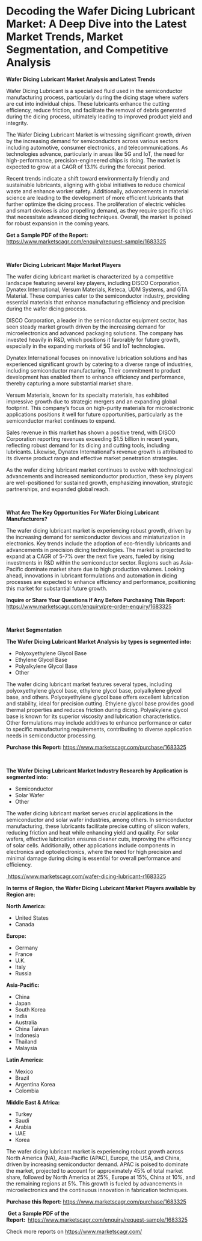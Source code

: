 <p><h1>Decoding the Wafer Dicing Lubricant Market: A Deep Dive into the Latest Market Trends, Market Segmentation, and Competitive Analysis</h1></p><p><strong>Wafer Dicing Lubricant Market Analysis and Latest Trends</strong></p>
<p><p>Wafer Dicing Lubricant is a specialized fluid used in the semiconductor manufacturing process, particularly during the dicing stage where wafers are cut into individual chips. These lubricants enhance the cutting efficiency, reduce friction, and facilitate the removal of debris generated during the dicing process, ultimately leading to improved product yield and integrity.</p><p>The Wafer Dicing Lubricant Market is witnessing significant growth, driven by the increasing demand for semiconductors across various sectors including automotive, consumer electronics, and telecommunications. As technologies advance, particularly in areas like 5G and IoT, the need for high-performance, precision-engineered chips is rising. The market is expected to grow at a CAGR of 13.1% during the forecast period. </p><p>Recent trends indicate a shift toward environmentally friendly and sustainable lubricants, aligning with global initiatives to reduce chemical waste and enhance worker safety. Additionally, advancements in material science are leading to the development of more efficient lubricants that further optimize the dicing process. The proliferation of electric vehicles and smart devices is also propelling demand, as they require specific chips that necessitate advanced dicing techniques. Overall, the market is poised for robust expansion in the coming years.</p></p>
<p><strong>Get a Sample PDF of the Report:&nbsp;</strong> <a href="https://www.marketscagr.com/enquiry/request-sample/1683325?utm_campaign=3018&utm_medium=2&utm_source=Github&utm_content=ia&utm_term=26032025&utm_id=wafer-dicing-lubricant">https://www.marketscagr.com/enquiry/request-sample/1683325</a></p>
<p>&nbsp;</p>
<p><strong>Wafer Dicing Lubricant Major Market Players</strong></p>
<p><p>The wafer dicing lubricant market is characterized by a competitive landscape featuring several key players, including DISCO Corporation, Dynatex International, Versum Materials, Keteca, UDM Systems, and GTA Material. These companies cater to the semiconductor industry, providing essential materials that enhance manufacturing efficiency and precision during the wafer dicing process.</p><p>DISCO Corporation, a leader in the semiconductor equipment sector, has seen steady market growth driven by the increasing demand for microelectronics and advanced packaging solutions. The company has invested heavily in R&D, which positions it favorably for future growth, especially in the expanding markets of 5G and IoT technologies.</p><p>Dynatex International focuses on innovative lubrication solutions and has experienced significant growth by catering to a diverse range of industries, including semiconductor manufacturing. Their commitment to product development has enabled them to enhance efficiency and performance, thereby capturing a more substantial market share.</p><p>Versum Materials, known for its specialty materials, has exhibited impressive growth due to strategic mergers and an expanding global footprint. This company’s focus on high-purity materials for microelectronic applications positions it well for future opportunities, particularly as the semiconductor market continues to expand.</p><p>Sales revenue in this market has shown a positive trend, with DISCO Corporation reporting revenues exceeding $1.5 billion in recent years, reflecting robust demand for its dicing and cutting tools, including lubricants. Likewise, Dynatex International's revenue growth is attributed to its diverse product range and effective market penetration strategies.</p><p>As the wafer dicing lubricant market continues to evolve with technological advancements and increased semiconductor production, these key players are well-positioned for sustained growth, emphasizing innovation, strategic partnerships, and expanded global reach.</p></p>
<p>&nbsp;</p>
<p><strong>What Are The Key Opportunities For Wafer Dicing Lubricant Manufacturers?</strong></p>
<p><p>The wafer dicing lubricant market is experiencing robust growth, driven by the increasing demand for semiconductor devices and miniaturization in electronics. Key trends include the adoption of eco-friendly lubricants and advancements in precision dicing technologies. The market is projected to expand at a CAGR of 5-7% over the next five years, fueled by rising investments in R&D within the semiconductor sector. Regions such as Asia-Pacific dominate market share due to high production volumes. Looking ahead, innovations in lubricant formulations and automation in dicing processes are expected to enhance efficiency and performance, positioning this market for substantial future growth.</p></p>
<p><strong>Inquire or Share Your Questions If Any Before Purchasing This Report:</strong> <a href="https://www.marketscagr.com/enquiry/pre-order-enquiry/1683325?utm_campaign=3018&utm_medium=2&utm_source=Github&utm_content=ia&utm_term=26032025&utm_id=wafer-dicing-lubricant">https://www.marketscagr.com/enquiry/pre-order-enquiry/1683325</a></p>
<p>&nbsp;</p>
<p><strong>Market Segmentation</strong></p>
<p><strong>The Wafer Dicing Lubricant Market Analysis by types is segmented into:</strong></p>
<p><ul><li>Polyoxyethylene Glycol Base</li><li>Ethylene Glycol Base</li><li>Polyalkylene Glycol Base</li><li>Other</li></ul></p>
<p><p>The wafer dicing lubricant market features several types, including polyoxyethylene glycol base, ethylene glycol base, polyalkylene glycol base, and others. Polyoxyethylene glycol base offers excellent lubrication and stability, ideal for precision cutting. Ethylene glycol base provides good thermal properties and reduces friction during dicing. Polyalkylene glycol base is known for its superior viscosity and lubrication characteristics. Other formulations may include additives to enhance performance or cater to specific manufacturing requirements, contributing to diverse application needs in semiconductor processing.</p></p>
<p><strong>Purchase this Report:&nbsp;</strong><a href="https://www.marketscagr.com/purchase/1683325?utm_campaign=3018&utm_medium=2&utm_source=Github&utm_content=ia&utm_term=26032025&utm_id=wafer-dicing-lubricant">https://www.marketscagr.com/purchase/1683325</a></p>
<p>&nbsp;</p>
<p><strong>The Wafer Dicing Lubricant Market Industry Research by Application is segmented into:</strong></p>
<p><ul><li>Semiconductor</li><li>Solar Wafer</li><li>Other</li></ul></p>
<p><p>The wafer dicing lubricant market serves crucial applications in the semiconductor and solar wafer industries, among others. In semiconductor manufacturing, these lubricants facilitate precise cutting of silicon wafers, reducing friction and heat while enhancing yield and quality. For solar wafers, effective lubrication ensures cleaner cuts, improving the efficiency of solar cells. Additionally, other applications include components in electronics and optoelectronics, where the need for high precision and minimal damage during dicing is essential for overall performance and efficiency.</p></p>
<p><a href="https://www.marketscagr.com/wafer-dicing-lubricant-r1683325?utm_campaign=3018&utm_medium=2&utm_source=Github&utm_content=ia&utm_term=26032025&utm_id=wafer-dicing-lubricant">&nbsp;https://www.marketscagr.com/wafer-dicing-lubricant-r1683325</a></p>
<p><strong>In terms of Region, the Wafer Dicing Lubricant Market Players available by Region are:</strong></p>
<p>
    <p> <strong> North America: </strong>
        <ul>
            <li>United States</li>
            <li>Canada</li>
        </ul>
        </p> 
    <p> <strong> Europe: </strong>
        <ul>
            <li>Germany</li>
            <li>France</li>
            <li>U.K.</li>
            <li>Italy</li>
            <li>Russia</li>
        </ul>
        </p> 
    <p> <strong> Asia-Pacific: </strong>
        <ul>
            <li>China</li>
            <li>Japan</li>
            <li>South Korea</li>
            <li>India</li>
            <li>Australia</li>
            <li>China Taiwan</li>
            <li>Indonesia</li>
            <li>Thailand</li>
            <li>Malaysia</li>
        </ul>
        </p> 
    <p> <strong> Latin America: </strong>
        <ul>
            <li>Mexico</li>
            <li>Brazil</li>
            <li>Argentina Korea</li>
            <li>Colombia</li>
        </ul>
        </p> 
    <p> <strong> Middle East & Africa: </strong>
        <ul>
            <li>Turkey</li>
            <li>Saudi</li>
            <li>Arabia</li>
            <li>UAE</li>
            <li>Korea</li>
        </ul>
    </p>
    </p>
<p><p>The wafer dicing lubricant market is experiencing robust growth across North America (NA), Asia-Pacific (APAC), Europe, the USA, and China, driven by increasing semiconductor demand. APAC is poised to dominate the market, projected to account for approximately 45% of total market share, followed by North America at 25%, Europe at 15%, China at 10%, and the remaining regions at 5%. This growth is fueled by advancements in microelectronics and the continuous innovation in fabrication techniques.</p></p>
<p><strong>Purchase this Report: </strong><a href="https://www.marketscagr.com/purchase/1683325?utm_campaign=3018&utm_medium=2&utm_source=Github&utm_content=ia&utm_term=26032025&utm_id=wafer-dicing-lubricant">https://www.marketscagr.com/purchase/1683325</a></p>
<p>&nbsp;<strong>Get a Sample PDF of the Report:&nbsp;&nbsp;</strong><a href="https://www.marketscagr.com/enquiry/request-sample/1683325?utm_campaign=3018&utm_medium=2&utm_source=Github&utm_content=ia&utm_term=26032025&utm_id=wafer-dicing-lubricant">https://www.marketscagr.com/enquiry/request-sample/1683325</a></p>
<p><strong></strong></p>
<p>Check more reports on <a href="https://www.marketscagr.com/?utm_campaign=3018&utm_medium=2&utm_source=Github&utm_content=ia&utm_term=26032025&utm_id=wafer-dicing-lubricant">https://www.marketscagr.com/</a></p>